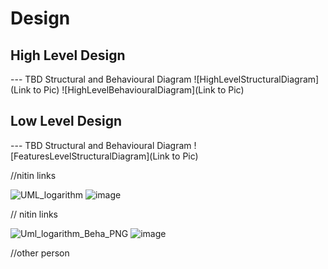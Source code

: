 # Design

## High Level Design 

--- TBD Structural and Behavioural Diagram
![HighLevelStructuralDiagram](Link to Pic)
![HighLevelBehaviouralDiagram](Link to Pic)

## Low Level Design 

--- TBD Structural and Behavioural Diagram
![FeaturesLevelStructuralDiagram](Link to Pic)

//nitin links

![UML_logarithm](https://user-images.githubusercontent.com/78853902/107746472-e3f64e00-6d3b-11eb-97df-39e82dfb4732.PNG)
![image](https://user-images.githubusercontent.com/78853902/107752330-97634080-6d44-11eb-970f-1fead0e59b6f.png)

// nitin links 
    
![Uml_logarithm_Beha_PNG](https://user-images.githubusercontent.com/78853902/107747379-54ea3580-6d3d-11eb-9aa9-38bfbf9011d9.PNG)
![image](https://user-images.githubusercontent.com/78853902/107749558-cc6d9400-6d40-11eb-8e7d-5d3ef78aea71.png)



//other person 